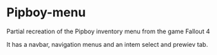 # Pipboy-menu
Partial recreation of the Pipboy inventory menu from the game Fallout 4

It has a navbar, navigation menus and an intem select and prewiev tab.
